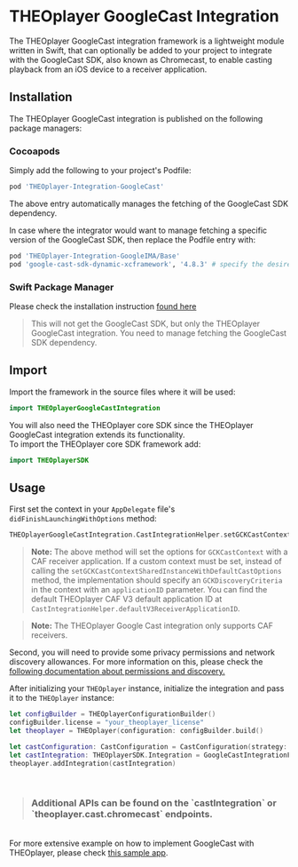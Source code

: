 # THEOplayer GoogleCast Integration

The THEOplayer GoogleCast integration framework is a lightweight module written in Swift, that can optionally be added to your project to integrate with the GoogleCast SDK, also known as Chromecast, to enable casting playback from an iOS device to a receiver application.

## Installation

The THEOplayer GoogleCast integration is published on the following package managers:

### Cocoapods

Simply add the following to your project's Podfile:

```ruby
pod 'THEOplayer-Integration-GoogleCast'
```

The above entry automatically manages the fetching of the GoogleCast SDK dependency.

In case where the integrator would want to manage fetching a specific version of the GoogleCast SDK, then replace the Podfile entry with:

```ruby
pod 'THEOplayer-Integration-GoogleIMA/Base'
pod 'google-cast-sdk-dynamic-xcframework', '4.8.3' # specify the desired version
```

### Swift Package Manager

Please check the installation instruction [found here](../../README.md#Installation)

> This will not get the GoogleCast SDK, but only the THEOplayer GoogleCast integration. You need to manage fetching the GoogleCast SDK dependency.

## Import

Import the framework in the source files where it will be used:

```swift
import THEOplayerGoogleCastIntegration
```

You will also need the THEOplayer core SDK since the THEOplayer GoogleCast integration extends its functionality.
<br/>To import the THEOplayer core SDK framework add:


```swift
import THEOplayerSDK
```

## Usage

First set the context in your `AppDelegate` file's `didFinishLaunchingWithOptions` method:

```swift
THEOplayerGoogleCastIntegration.CastIntegrationHelper.setGCKCastContextSharedInstanceWithDefaultCastOptions()
```

> **Note:** The above method will set the options for `GCKCastContext` with a CAF receiver application. If a custom context must be set, instead of calling the `setGCKCastContextSharedInstanceWithDefaultCastOptions` method, the implementation should specify an `GCKDiscoveryCriteria` in the context with an `applicationID` parameter. You can find the default THEOplayer CAF V3 default application ID at `CastIntegrationHelper.defaultV3ReceiverApplicationID`.

> **Note:** The THEOplayer Google Cast integration only supports CAF receivers.

Second, you will need to provide some privacy permissions and network discovery allowances. For more information on this, please check the [following documentation about permissions and discovery.](https://developers.google.com/cast/docs/ios_sender/permissions_and_discovery)

After initializing your `THEOplayer` instance, initialize the integration and pass it to the `THEOplayer` instance:

```swift
let configBuilder = THEOplayerConfigurationBuilder()
configBuilder.license = "your_theoplayer_license"
let theoplayer = THEOplayer(configuration: configBuilder.build()

let castConfiguration: CastConfiguration = CastConfiguration(strategy: .auto)
let castIntegration: THEOplayerSDK.Integration = GoogleCastIntegrationFactory.createIntegration(on: theoplayer, with: castConfiguration)
theoplayer.addIntegration(castIntegration)
```

<br/>

> <h3>Additional APIs can be found on the `castIntegration` or `theoplayer.cast.chromecast` endpoints.</h3>

<br/>For more extensive example on how to implement GoogleCast with THEOplayer, please check [this sample app](https://github.com/THEOplayer/samples-ios-sdk/tree/master/Native-GoogleCast).
